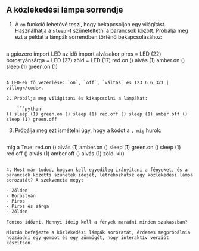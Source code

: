 ## A közlekedési lámpa sorrendje

1. A `on` funkció lehetővé teszi, hogy bekapcsoljon egy világítást. Használhatja a `sleep` -t szüneteltetni a parancsok között. Próbálja meg ezt a példát a lámpák sorrendben történő bekapcsolásához:
    
    ```python
a gpiozero import LED az idő import alvásakor piros = LED (22) borostyánsárga = LED (27) zöld = LED (17) red.on () alvás (1) amber.on () sleep (1) green.on (1)
```

A LED-ek fő vezérlése: `on`, `off`, `váltás` és 123_6_6_321 | villog</code>.

2. Próbálja meg világítani és kikapcsolni a lámpákat:
    
    ```python
() sleep (1) green.on () sleep (1) red.off () sleep (1) amber.off () sleep (1) green.off
```

3. Próbálja meg ezt ismételni úgy, hogy a kódot a `, míg` hurok:
    
    ```python
míg a True: red.on () alvás (1) amber.on () sleep (1) green.on () sleep (1) red.off () alvás (1) amber.off () alvás (1) zöld. ki()
```

4. Most már tudod, hogyan kell egyedileg irányítani a fényeket, és a parancsok közötti szünetek idejét, létrehozhatsz egy közlekedési lámpa sorozatát? A szekvencia megy:

- Zölden
- Borostyán
- Piros
- Piros és sárga
- Zölden

Fontos időzni. Mennyi ideig kell a fények maradni minden szakaszban?

Miután befejezte a közlekedési lámpák sorozatát, érdemes megpróbálnia hozzáadni egy gombot és egy zümmögőt, hogy interaktív verziót készítsen.